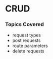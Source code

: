 #   CRUD

### Topics Covered
-   request types
-   post requests
-   route parameters
-   delete requests